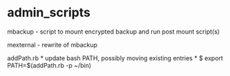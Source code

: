 # admin_scripts

mbackup - script to mount encrypted backup and run post mount script(s)

mexternal - rewrite of mbackup

addPath.rb 
	* update bash PATH, possibly moving existing entries
	* $ export PATH=$(addPath.rb -p ~/bin)

